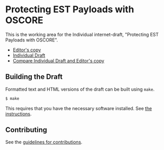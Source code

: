 # Protecting EST Payloads with OSCORE

This is the working area for the Individual internet-draft, "Protecting EST Payloads with OSCORE".

* [Editor's copy](https://EricssonResearch.github.io/EST-OSCORE/)
* [Individual Draft](https://tools.ietf.org/html/draft-selander-ace-coap-est-oscore)
* [Compare Individual Draft and Editor's copy](https://tools.ietf.org/rfcdiff?url1=https://tools.ietf.org/id/draft-selander-ace-coap-est-oscore.txt&url2=https://ericssonresearch.github.io/EST-OSCORE/draft-selander-ace-coap-est-oscore.txt)


## Building the Draft

Formatted text and HTML versions of the draft can be built using `make`.

```sh
$ make
```

This requires that you have the necessary software installed.  See
[the instructions](https://github.com/martinthomson/i-d-template/blob/master/doc/SETUP.md).


## Contributing

See the
[guidelines for contributions](https://github.com/EricssonResearch/EALS/blob/master/CONTRIBUTING.md).
